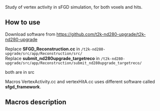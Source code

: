 Study of vertex activity in sFGD simulation, for both voxels and hits.

## How to use
Download software from https://github.com/t2k-nd280-upgrade/t2k-nd280-upgrade </br>

Replace **SFGD_Reconstruction.cc** in `/t2k-nd280-upgrade/src/app/Reconstruction/src/` </br>
Replace **submit_nd280upgrade_targetreco** in `/t2k-nd280-upgrade/src/app/Reconstruction/submit_nd280upgrade_targetreco/` </br>

both are in src </br>

Macros VertexActivity.cc and vertexHitA.cc uses different software called **sfgd_framework**.

## Macros description
